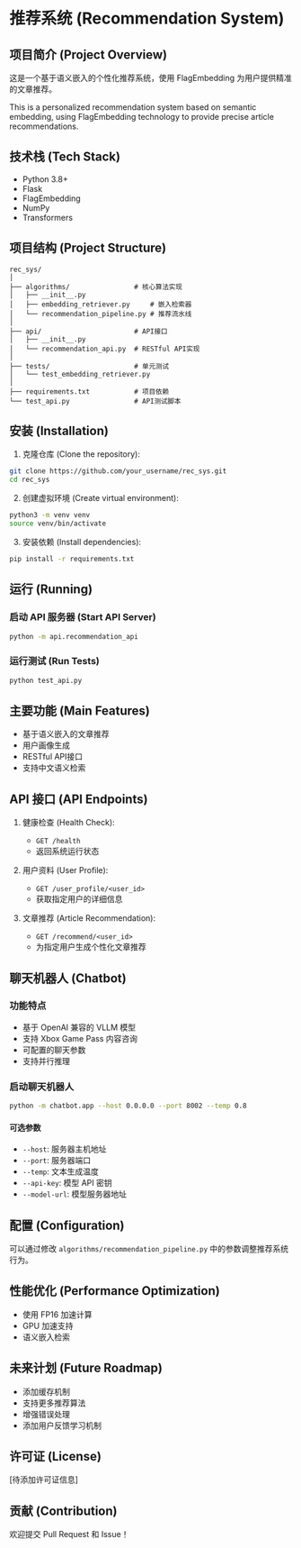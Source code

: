 # 推荐系统 (Recommendation System)

## 项目简介 (Project Overview)

这是一个基于语义嵌入的个性化推荐系统，使用 FlagEmbedding 为用户提供精准的文章推荐。

This is a personalized recommendation system based on semantic embedding, using FlagEmbedding technology to provide precise article recommendations.

## 技术栈 (Tech Stack)

- Python 3.8+
- Flask
- FlagEmbedding
- NumPy
- Transformers

## 项目结构 (Project Structure)

```
rec_sys/
│
├── algorithms/                # 核心算法实现
│   ├── __init__.py
│   ├── embedding_retriever.py     # 嵌入检索器
│   └── recommendation_pipeline.py # 推荐流水线
│
├── api/                       # API接口
│   ├── __init__.py
│   └── recommendation_api.py  # RESTful API实现
│
├── tests/                     # 单元测试
│   └── test_embedding_retriever.py
│
├── requirements.txt           # 项目依赖
└── test_api.py                # API测试脚本
```

## 安装 (Installation)

1. 克隆仓库 (Clone the repository):
```bash
git clone https://github.com/your_username/rec_sys.git
cd rec_sys
```

2. 创建虚拟环境 (Create virtual environment):
```bash
python3 -m venv venv
source venv/bin/activate
```

3. 安装依赖 (Install dependencies):
```bash
pip install -r requirements.txt
```

## 运行 (Running)

### 启动 API 服务器 (Start API Server)
```bash
python -m api.recommendation_api
```

### 运行测试 (Run Tests)
```bash
python test_api.py
```

## 主要功能 (Main Features)

- 基于语义嵌入的文章推荐
- 用户画像生成
- RESTful API接口
- 支持中文语义检索

## API 接口 (API Endpoints)

1. 健康检查 (Health Check):
   - `GET /health`
   - 返回系统运行状态

2. 用户资料 (User Profile):
   - `GET /user_profile/<user_id>`
   - 获取指定用户的详细信息

3. 文章推荐 (Article Recommendation):
   - `GET /recommend/<user_id>`
   - 为指定用户生成个性化文章推荐

## 聊天机器人 (Chatbot)

### 功能特点
- 基于 OpenAI 兼容的 VLLM 模型
- 支持 Xbox Game Pass 内容咨询
- 可配置的聊天参数
- 支持并行推理

### 启动聊天机器人
```bash
python -m chatbot.app --host 0.0.0.0 --port 8002 --temp 0.8
```

#### 可选参数
- `--host`: 服务器主机地址
- `--port`: 服务器端口
- `--temp`: 文本生成温度
- `--api-key`: 模型 API 密钥
- `--model-url`: 模型服务器地址

## 配置 (Configuration)

可以通过修改 `algorithms/recommendation_pipeline.py` 中的参数调整推荐系统行为。

## 性能优化 (Performance Optimization)

- 使用 FP16 加速计算
- GPU 加速支持
- 语义嵌入检索

## 未来计划 (Future Roadmap)

- 添加缓存机制
- 支持更多推荐算法
- 增强错误处理
- 添加用户反馈学习机制

## 许可证 (License)

[待添加许可证信息]

## 贡献 (Contribution)

欢迎提交 Pull Request 和 Issue！
